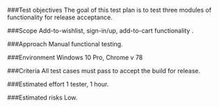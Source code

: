 ###Test objectives
The goal of this test plan is to test three modules of functionality for release acceptance. 

###Scope
Add-to-wishlist, sign-in/up, add-to-cart functionality .

###Approach
Manual functional testing.

###Environment
Windows 10 Pro, Chrome v 78

###Criteria
All test cases must pass to accept the build for release.

###Estimated effort
1 tester, 1 hour.

###Estimated risks
Low.




